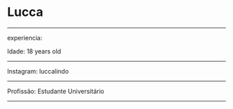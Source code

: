 # Lucca

----

experiencia: 

Idade: 18 years old

---

Instagram: luccalindo

---

Profissão: Estudante Universitário

---



